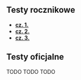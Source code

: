 ## Testy rocznikowe 
- [**cz. 1.**](https://gitlab.com/mimuw-ipp-2021/testy-duze-zadanie-1)
- [**cz. 2.**](https://gitlab.com/mimuw-ipp-2021/testy-duze-zadanie-2)
- [**cz. 3.**](https://gitlab.com/mimuw-ipp-2021/testy-duze-zadanie-3)

## Testy oficjalne
TODO
TODO
TODO

